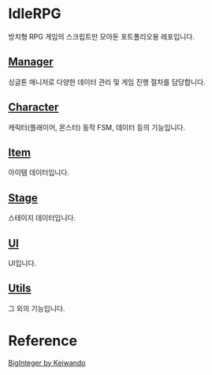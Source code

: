 # IdleRPG
방치형 RPG 게임의 스크립트만 모아둔 포트폴리오용 레포입니다.

## [Manager](https://github.com/Hwan007/IdleRPG/tree/main/Scripts/Managers)
싱글톤 매니저로 다양한 데이터 관리 및 게임 진행 절차를 담당합니다.

## [Character](https://github.com/Hwan007/IdleRPG/tree/main/Scripts/Character)
캐릭터(플래이어, 몬스터) 동작 FSM, 데이터 등의 기능입니다.

## [Item](https://github.com/Hwan007/IdleRPG/tree/main/Scripts/Items)
아이템 데이터입니다.

## [Stage](https://github.com/Hwan007/IdleRPG/tree/main/Scripts/Stages)
스테이지 데이터입니다.

## [UI](https://github.com/Hwan007/IdleRPG/tree/main/Scripts/UI)
UI입니다.

## [Utils](https://github.com/Hwan007/IdleRPG/tree/main/Scripts/Utils)
그 외의 기능입니다.

# Reference
[BigInteger by Keiwando](https://github.com/keiwando/biginteger?tab=readme-ov-file)
